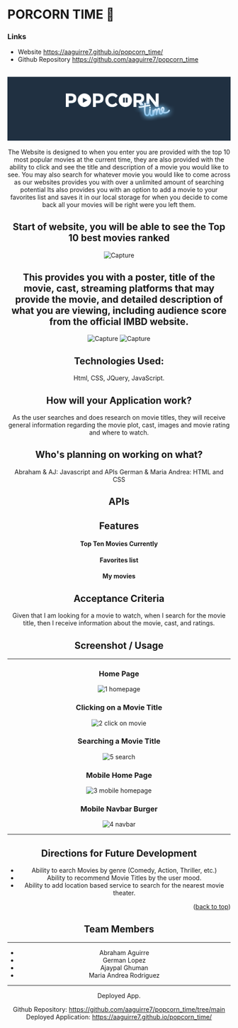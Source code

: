 # PORCORN TIME 🍿
 
### Links
* Website https://aaguirre7.github.io/popcorn_time/
* Github Repository https://github.com/aaguirre7/popcorn_time


<!-- Project Logo -->
<br />
<div align="center">
    <a href="https://github.com/aaguirre7/popcorn_time">
        <img src="./assets/images/title_banner_sm.png" alt="Popcorn time">
    <a/>
    


The Website is designed to when you enter you are provided with the top 10 most popular movies at the current time, they are also provided with the ability to click and see the title and description of a movie you would like to see.
You may also search for whatever movie you would like to come across as our websites provides you with over a unlimited amount of searching potential
Its also provides you with an option to add a movie to your favorites list and saves it in our local storage for when you decide to come back all your movies will be right were you left them.
## Start of website, you will be able to see the Top 10 best movies ranked
![Capture](https://user-images.githubusercontent.com/93087137/153800677-a1912a7e-771b-41a9-a400-4dc9dfa7ed86.PNG)
## This provides you with a poster, title of the movie, cast, streaming platforms that may provide the movie, and detailed description of what you are viewing, including audience score from the official IMBD website.
![Capture](https://user-images.githubusercontent.com/93087137/153800836-9455122f-d909-4269-9adb-a2881b32a0f2.PNG)
![Capture](https://user-images.githubusercontent.com/93087137/153801475-abc9ab1c-350b-414f-aceb-95fba7c3d898.PNG)


## Technologies Used: 
Html, CSS, JQuery, JavaScript.

## How will your Application work?
As the user searches and does research on movie titles, they will receive general information regarding the movie plot, cast, images and movie rating and where to watch.

## Who's planning on working on what?
Abraham & AJ: Javascript and APIs
German & Maria Andrea: HTML and CSS 

## APIs
[Watchmode API]: (https://api.watchmode.com)
[IMDB API]: (https://imdb-api.com)

## Features 
 #### Top Ten Movies Currently
 #### Favorites list 
 #### My movies 
 



## Acceptance Criteria
Given that I am looking for a movie to watch, when I search for the movie title, then I receive information about the movie, cast, and ratings.

## Screenshot / Usage
--- 
### Home Page
![1  homepage](https://user-images.githubusercontent.com/93743349/153797709-beae49b4-7d56-40a0-a718-bb0625a28db1.png)

### Clicking on a Movie Title
![2  click on movie](https://user-images.githubusercontent.com/93743349/153797715-d647e883-d2d4-4c27-aaa2-31ff4401d458.png)

### Searching a Movie Title
![5  search](https://user-images.githubusercontent.com/93743349/153797914-4c551948-c2de-4969-9c6f-38e8aab22c83.png)

### Mobile Home Page

![3  mobile homepage](https://user-images.githubusercontent.com/93743349/153797723-0386a5b8-1239-400e-829e-638e04335d2c.png)

### Mobile Navbar Burger
![4  navbar](https://user-images.githubusercontent.com/93743349/153797729-30b46e29-54c1-47e8-8d1b-f8756dfa0acb.png)

--- 

## Directions for Future Development
- Ability to earch Movies by genre (Comedy, Action, Thriller, etc.)
- Ability to recommend Movie Titles by the user mood.
- Ability to add location based service to search for the nearest movie theater.


<p align="right">(<a href="#top">back to top</a>)</p>

<!-- Team Members -->
## Team Members
--- 
- Abraham Aguirre 
- German Lopez
- Ajaypal Ghuman
- Maria Andrea Rodriguez
---
Deployed App.

Github Repository: https://github.com/aaguirre7/popcorn_time/tree/main
Deployed Application: https://aaguirre7.github.io/popcorn_time/


